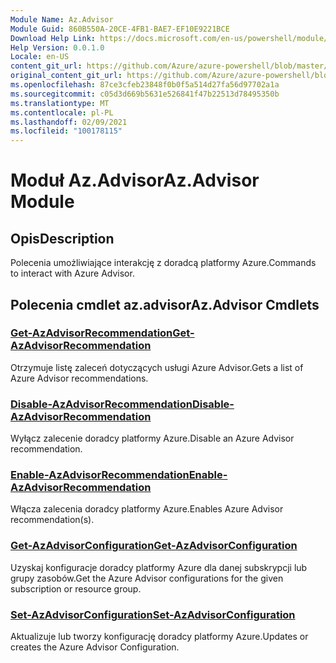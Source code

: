 ```yaml
---
Module Name: Az.Advisor
Module Guid: 860B550A-20CE-4FB1-BAE7-EF10E9221BCE
Download Help Link: https://docs.microsoft.com/en-us/powershell/module/az.advisor
Help Version: 0.0.1.0
Locale: en-US
content_git_url: https://github.com/Azure/azure-powershell/blob/master/src/Advisor/Advisor/help/Az.Advisor.md
original_content_git_url: https://github.com/Azure/azure-powershell/blob/master/src/Advisor/Advisor/help/Az.Advisor.md
ms.openlocfilehash: 87ce3cfeb23848f0b0f5a514d27fa56d97702a1a
ms.sourcegitcommit: c05d3d669b5631e526841f47b22513d78495350b
ms.translationtype: MT
ms.contentlocale: pl-PL
ms.lasthandoff: 02/09/2021
ms.locfileid: "100178115"
---
```

# <span data-ttu-id="e5386-101">Moduł Az.Advisor</span><span class="sxs-lookup"><span data-stu-id="e5386-101">Az.Advisor Module</span></span>
## <span data-ttu-id="e5386-102">Opis</span><span class="sxs-lookup"><span data-stu-id="e5386-102">Description</span></span>
<span data-ttu-id="e5386-103">Polecenia umożliwiające interakcję z doradcą platformy Azure.</span><span class="sxs-lookup"><span data-stu-id="e5386-103">Commands to interact with Azure Advisor.</span></span>

## <span data-ttu-id="e5386-104">Polecenia cmdlet az.advisor</span><span class="sxs-lookup"><span data-stu-id="e5386-104">Az.Advisor Cmdlets</span></span>
### [<span data-ttu-id="e5386-105">Get-AzAdvisorRecommendation</span><span class="sxs-lookup"><span data-stu-id="e5386-105">Get-AzAdvisorRecommendation</span></span>](Get-AzAdvisorRecommendation.md)
<span data-ttu-id="e5386-106">Otrzymuje listę zaleceń dotyczących usługi Azure Advisor.</span><span class="sxs-lookup"><span data-stu-id="e5386-106">Gets a list of Azure Advisor recommendations.</span></span>

### [<span data-ttu-id="e5386-107">Disable-AzAdvisorRecommendation</span><span class="sxs-lookup"><span data-stu-id="e5386-107">Disable-AzAdvisorRecommendation</span></span>](Disable-AzAdvisorRecommendation.md)
<span data-ttu-id="e5386-108">Wyłącz zalecenie doradcy platformy Azure.</span><span class="sxs-lookup"><span data-stu-id="e5386-108">Disable an Azure Advisor recommendation.</span></span>

### [<span data-ttu-id="e5386-109">Enable-AzAdvisorRecommendation</span><span class="sxs-lookup"><span data-stu-id="e5386-109">Enable-AzAdvisorRecommendation</span></span>](Enable-AzAdvisorRecommendation.md)
<span data-ttu-id="e5386-110">Włącza zalecenia doradcy platformy Azure.</span><span class="sxs-lookup"><span data-stu-id="e5386-110">Enables Azure Advisor recommendation(s).</span></span>

### [<span data-ttu-id="e5386-111">Get-AzAdvisorConfiguration</span><span class="sxs-lookup"><span data-stu-id="e5386-111">Get-AzAdvisorConfiguration</span></span>](Get-AzAdvisorConfiguration.md)
<span data-ttu-id="e5386-112">Uzyskaj konfiguracje doradcy platformy Azure dla danej subskrypcji lub grupy zasobów.</span><span class="sxs-lookup"><span data-stu-id="e5386-112">Get the Azure Advisor configurations for the given subscription or resource group.</span></span>

### [<span data-ttu-id="e5386-113">Set-AzAdvisorConfiguration</span><span class="sxs-lookup"><span data-stu-id="e5386-113">Set-AzAdvisorConfiguration</span></span>](Set-AzAdvisorConfiguration.md)
<span data-ttu-id="e5386-114">Aktualizuje lub tworzy konfigurację doradcy platformy Azure.</span><span class="sxs-lookup"><span data-stu-id="e5386-114">Updates or creates the Azure Advisor Configuration.</span></span>
